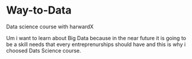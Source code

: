 # Way-to-Data
Data science course with harwardX

Um i want to learn about Big Data because in the near future it is going to be a skill needs that every entreprenurships should have and this is why i choosed Dats Science course.
